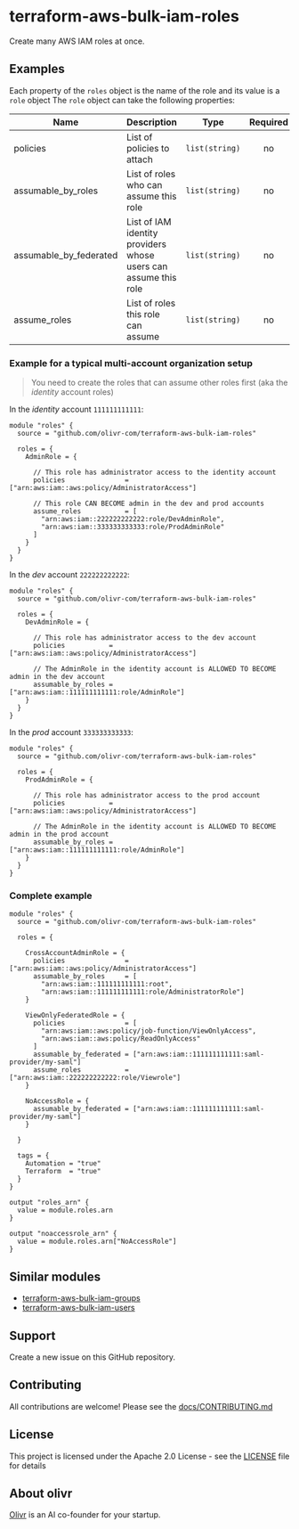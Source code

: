 # terraform-aws-bulk-iam-roles

Create many AWS IAM roles at once.

## Examples

Each property of the `roles` object is the name of the role and its value is a `role` object
The `role` object can take the following properties:

| Name                   | Description                                                     | Type           | Required |
| ---------------------- | --------------------------------------------------------------- | -------------- | :------: |
| policies               | List of policies to attach                                      | `list(string)` |    no    |
| assumable_by_roles     | List of roles who can assume this role                          | `list(string)` |    no    |
| assumable_by_federated | List of IAM identity providers whose users can assume this role | `list(string)` |    no    |
| assume_roles           | List of roles this role can assume                              | `list(string)` |    no    |

### Example for a typical multi-account organization setup

> You need to create the roles that can assume other roles first (aka the _identity_ account roles)

In the _identity_ account `111111111111`:

```hcl
module "roles" {
  source = "github.com/olivr-com/terraform-aws-bulk-iam-roles"

  roles = {
    AdminRole = {

      // This role has administrator access to the identity account
      policies               = ["arn:aws:iam::aws:policy/AdministratorAccess"]

      // This role CAN BECOME admin in the dev and prod accounts
      assume_roles           = [
        "arn:aws:iam::222222222222:role/DevAdminRole",
        "arn:aws:iam::333333333333:role/ProdAdminRole"
      ]
    }
  }
}
```

In the _dev_ account `222222222222`:

```hcl
module "roles" {
  source = "github.com/olivr-com/terraform-aws-bulk-iam-roles"

  roles = {
    DevAdminRole = {

      // This role has administrator access to the dev account
      policies           = ["arn:aws:iam::aws:policy/AdministratorAccess"]

      // The AdminRole in the identity account is ALLOWED TO BECOME admin in the dev account
      assumable_by_roles = ["arn:aws:iam::111111111111:role/AdminRole"]
    }
  }
}
```

In the _prod_ account `333333333333`:

```hcl
module "roles" {
  source = "github.com/olivr-com/terraform-aws-bulk-iam-roles"

  roles = {
    ProdAdminRole = {

      // This role has administrator access to the prod account
      policies           = ["arn:aws:iam::aws:policy/AdministratorAccess"]

      // The AdminRole in the identity account is ALLOWED TO BECOME admin in the prod account
      assumable_by_roles = ["arn:aws:iam::111111111111:role/AdminRole"]
    }
  }
}
```

### Complete example

```hcl
module "roles" {
  source = "github.com/olivr-com/terraform-aws-bulk-iam-roles"

  roles = {

    CrossAccountAdminRole = {
      policies               = ["arn:aws:iam::aws:policy/AdministratorAccess"]
      assumable_by_roles     = [
        "arn:aws:iam::111111111111:root",
        "arn:aws:iam::111111111111:role/AdministratorRole"]
    }

    ViewOnlyFederatedRole = {
      policies               = [
        "arn:aws:iam::aws:policy/job-function/ViewOnlyAccess",
        "arn:aws:iam::aws:policy/ReadOnlyAccess"
      ]
      assumable_by_federated = ["arn:aws:iam::111111111111:saml-provider/my-saml"]
      assume_roles           = ["arn:aws:iam::222222222222:role/Viewrole"]
    }

    NoAccessRole = {
      assumable_by_federated = ["arn:aws:iam::111111111111:saml-provider/my-saml"]
    }

  }

  tags = {
    Automation = "true"
    Terraform  = "true"
  }
}

output "roles_arn" {
  value = module.roles.arn
}

output "noaccessrole_arn" {
  value = module.roles.arn["NoAccessRole"]
}
```

<!-- auto-terraform-docs -->

<!-- auto-terraform-docs -->

## Similar modules

- [terraform-aws-bulk-iam-groups](https://github.com/olivr-com/terraform-aws-bulk-iam-groups)
- [terraform-aws-bulk-iam-users](https://github.com/olivr-com/terraform-aws-bulk-iam-users)

<!-- auto-support -->

## Support

Create a new issue on this GitHub repository.

<!-- auto-support -->
<!-- auto-contribute -->

## Contributing

All contributions are welcome! Please see the [docs/CONTRIBUTING.md](docs/CONTRIBUTING.md)

<!-- auto-contribute -->
<!-- auto-license -->

## License

This project is licensed under the Apache 2.0 License - see the [LICENSE](LICENSE) file for details

<!-- auto-license -->
<!-- auto-about-org -->

## About olivr

[Olivr](https://olivr.com) is an AI co-founder for your startup.

<!-- auto-about-org -->
